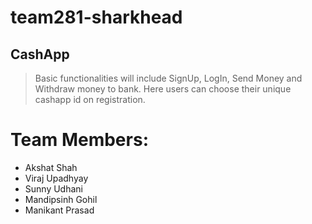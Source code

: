 # team281-sharkhead

## CashApp

> Basic functionalities will include SignUp, LogIn, Send Money and Withdraw money to bank. Here users can choose their unique cashapp id on registration.

# Team Members:
+ Akshat Shah
+ Viraj Upadhyay
+ Sunny Udhani
+ Mandipsinh Gohil
+ Manikant Prasad
